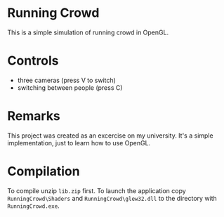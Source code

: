 # Running Crowd

This is a simple simulation of running crowd in OpenGL.

# Controls
- three cameras (press V to switch)
- switching between people (press C)

# Remarks
This project was created as an excercise on my university. It's a simple implementation, just to learn how to use OpenGL.

# Compilation
To compile unzip `lib.zip` first. To launch the application copy `RunningCrowd\Shaders` and `RunningCrowd\glew32.dll` to the directory with `RunningCrowd.exe`.